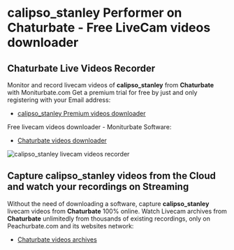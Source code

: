 # calipso_stanley Performer on Chaturbate - Free LiveCam videos downloader

## Chaturbate Live Videos Recorder

Monitor and record livecam videos of **calipso_stanley** from **Chaturbate** with Moniturbate.com
Get a premium trial for free by just and only registering with your Email address:
* [calipso_stanley Premium videos downloader](https://moniturbate.com/request-demo-licence-key.html)

Free livecam videos downloader - Moniturbate Software:
* [Chaturbate videos downloader](https://moniturbate.com/moniturbate-download-software.html)

![calipso_stanley livecam videos recorder](https://peachurnet.com/templates/moniturbate-software.png)


## Capture calipso_stanley videos from the Cloud and watch your recordings on Streaming

Without the need of downloading a software, capture **calipso_stanley** livecam videos from **Chaturbate** 100% online.
Watch Livecam archives from **Chaturbate** unlimitedly from thousands of existing recordings, only on Peachurbate.com and its websites network:
* [Chaturbate videos archives](https://peachurnet.com/)